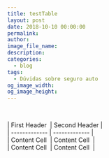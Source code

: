```yaml
---
title: testTable
layout: post
date: 2018-10-10 00:00:00
permalink:
author:
image_file_name:
description:
categories:
  - blog
tags:
  - Dúvidas sobre seguro auto
og_image_width:
og_image_height:
---
```


&nbsp;

| First Header &nbsp;| Second Header |<br>| ------------- | ------------- |<br>| Content Cell &nbsp;| Content Cell &nbsp;|<br>| Content Cell &nbsp;| Content Cell &nbsp;|